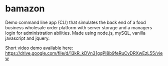 # bamazon

Demo command line app (CLI) that simulates the back end of a food business wholesale order platform with server storage and a managers login for administration abilities. Made using node.js, mySQL, vanilla javascript and jquery. 

Short video demo available here: https://drive.google.com/file/d/13kR_kDVn31gqPI8b9feRuCvDRXwEzL55/view

